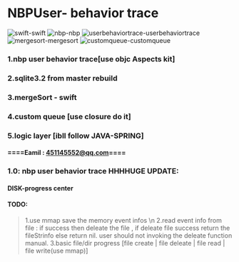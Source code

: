 # NBPUser- behavior trace


![swift](http://chuantu.biz/t6/273/1522900210x1822611227.jpg)-swift
![nbp](http://chuantu.biz/t6/273/1522900210x1822611227.jpg)-nbp
![userbehaviortrace](http://chuantu.biz/t6/273/1522900210x1822611227.jpg)-userbehaviortrace
![mergesort](http://chuantu.biz/t6/273/1522900210x1822611227.jpg)-mergesort
![customqueue](http://chuantu.biz/t6/273/1522900210x1822611227.jpg)-customqueue  





### 1.nbp user behavior trace[use objc Aspects kit]

### 2.sqlite3.2 from master rebuild ###

### 3.mergeSort - swift

### 4.custom queue [use closure do it]

### 5.logic layer [ibll follow JAVA-SPRING]

#### ====Eamil : 451145552@qq.com====


### 1.0: nbp user behavior trace  HHHHUGE UPDATE:
  #### DISK-progress center
  #### TODO:
 > 1.use mmap save the memory event infos \n
 > 2.read event info from file : if success then deleate the file ,
   if deleate file success return the fileStrinfo else return nil.
   user should not invoking the deleate function manual.
 > 3.basic file/dir progress [file create | file deleate | file read | file write(use mmap)]
